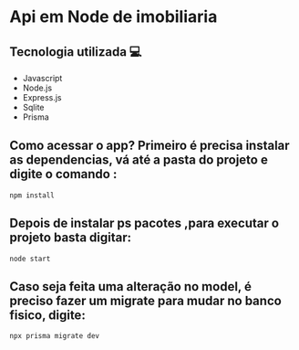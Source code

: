 # Api em Node de imobiliaria

## Tecnologia utilizada 💻

<ul>
  <li>Javascript</li>
  <li>Node.js</li>
  <li>Express.js</li>
  <li>Sqlite</li>
  <li>Prisma</li>
</ul>

## Como acessar o app? Primeiro é precisa instalar as dependencias, vá até a pasta do projeto e digite o comando :
```
npm install
```

## Depois de instalar ps pacotes ,para executar o projeto basta digitar:
```
node start
```

## Caso seja feita uma alteração no model, é preciso fazer um migrate para mudar no banco fisico, digite:

```
npx prisma migrate dev
```
